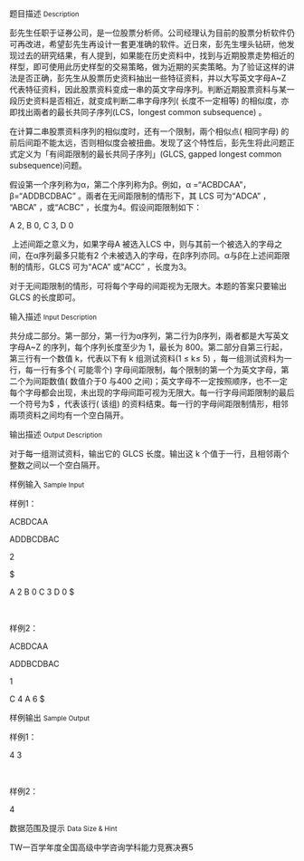 <div class="panel panel-default">
<div class="area-title">
<span>
题目描述
<small>Description</small>
</span></div>
<div class="panel-body">

<p>彭先生任职于证券公司，是一位股票分析师。公司经理认为目前的股票分析软件仍可再改进，希望彭先生再设计一套更准确的软件。近日來，彭先生埋头钻研，他发现过去的研究结果，有人提到，如果能在历史资料中，找到与近期股票走势相近的样型，即可使用此历史样型的交易策略，做为近期的买卖策略。为了验证这样的讲法是否正确，彭先生从股票历史资料抽出一些特征资料，并以大写英文字母A~Z 代表特征资料，因此股票资料变成一串的英文字母序列。判断近期股票资料与某一段历史资料是否相近，就变成判断二串字母序列( 长度不一定相等) 的相似度，亦即找出兩者的最长共同子序列(LCS，longest common subsequence) 。</p>
<p>在计算二串股票资料序列的相似度时，还有一个限制，兩个相似点( 相同字母) 的前后间距不能太远，否则相似度会被扭曲。发现了这个特性后，彭先生将此问题正式定义为「有间距限制的最长共同子序列」(GLCS, gapped longest common subsequence)问题。</p>
<p>假设第一个序列称为α，第二个序列称为β。例如，α =“ACBDCAA”，β=“ADDBCDBAC” 。兩者在无间距限制的情形下，其 LCS 可为“ADCA” ， “ABCA” ，或“ACBC” ，长度为4。假设间距限制如下： </p>
<p>A 2, B 0, C 3, D 0</p>
<p> 上述间距之意义为，如果字母A 被选入LCS 中，则与其前一个被选入的字母之间，在α序列最多只能有2 个未被选入的字母，在β序列亦同。α与β在上述间距限制的情形，GLCS 可为“ACA” 或“ACC” ，长度为3。</p>
<p>对于无间距限制的情形，可将每个字母的间距视为无限大。本题的答案只要输出GLCS 的长度即可。</p>

</div>
</div>

<div class="panel panel-default">
<div class="area-title">
<span>
输入描述
<small>Input Description</small>
</span></div>
<div class="panel-body">
<p>共分成二部分。第一部分，第一行为α序列，第二行为β序列，兩者都是大写英文字母A~Z 的序列，每个序列长度至少为 1，最长为 800。第二部分自第三行起，第三行有一个数值 k，代表以下有 k 组测试资料(1 ≤ k≤ 5) ，每一组测试资料为一行，每一行有多个( 可能零个) 字母间距限制，每个限制的第一个为英文字母，第二个为间距数值( 数值介于0 与400 之间)；英文字母不一定按照顺序，也不一定每个字母都会出现，未出现的字母间距可视为无限大。每一行字母间距限制的最后一个符号为$ ，代表该行( 该组) 的资料结束。每一行的字母间距限制情形，相邻兩项资料之间均有一个空白隔开。</p>

</div>
</div>
<div  class="panel panel-default">
<div class="area-title">
<span>
输出描述
<small>Output Description</small>
</span></div>
<div class="panel-body">

<p>对于每一组测试资料，输出它的 GLCS 长度。输出这 k 个值于一行，且相邻兩个整数之间以一个空白隔开。</p>

</div>
</div>


<div class="panel panel-default">
<div class="area-title">
<span>
样例输入
<small>Sample Input</small>
</span></div>
<div class="panel-body">
<p>样例1：</p>
<p>ACBDCAA</p>
<p>ADDBCDBAC</p>
<p>2</p>
<p>$</p>
<p>A 2 B 0 C 3 D 0 $</p>
<p>  </p>
<p>样例2：</p>
<p>ACBDCAA</p>
<p>ADDBCDBAC</p>
<p>1</p>
<p>C 4 A 6 $</p>

</div>
</div>

<div class="panel panel-default">
<div class="area-title">
<span>
样例输出
<small>Sample Output</small>
</span></div>
<div class="panel-body">
<p>样例1：</p>
<p>4 3</p>
<p> </p>
<p>样例2：</p>
<p>4</p>

</div>
</div>

<div class="panel panel-default">
<div class="area-title">
<span>
数据范围及提示
<small>Data Size & Hint</small>
</span></div>
<div class="panel-body">
<p>TW一百学年度全国高级中学咨询学科能力竞赛决赛5</p>
</div>
</div>